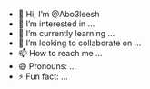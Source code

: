 - 👋 Hi, I’m @Abo3leesh
- 👀 I’m interested in ...
- 🌱 I’m currently learning ...
- 💞️ I’m looking to collaborate on ...
- 📫 How to reach me ...
- 😄 Pronouns: ...
- ⚡ Fun fact: ...

<!---
Abo3leesh/Abo3leesh is a ✨ special ✨ repository because its `README.md` (this file) appears on your GitHub profile.
You can click the Preview link to take a look at your changes.
--->
